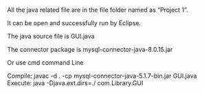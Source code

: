 ﻿All the java related file are in the file folder named as “Project 1”.

It can be open and successfully run by Eclipse.

The java source file is GUI.java

The connector package is mysql-connector-java-8.0.15.jar

Or use cmd command Line

Compile: javac -d . -cp mysql-connector-java-5.1.7-bin.jar GUI.java   
Execute: java -Djava.ext.dirs=./ com.Library.GUI
